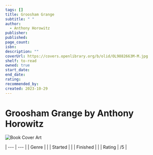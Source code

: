```yaml
---
tags: []
title: Groosham Grange
subtitle: " "
author:
  - Anthony Horowitz
publisher: 
published: 
page_count: 
isbn: 
description: ""
coverUrl: https://covers.openlibrary.org/b/olid/OL9882663M-M.jpg
shelf: to-read
owned: true
start_date: 
end_date: 
rating: 
recommended_by: 
created: 2023-10-29
---
```


# Groosham Grange by Anthony Horowitz

![Book Cover Art](https://covers.openlibrary.org/b/olid/OL9882663M-M.jpg)


| --- | --- |
| Genre |  |
| Started |  |
| Finished |  |
| Rating | /5 |

